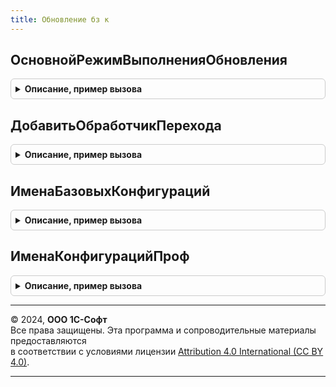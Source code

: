 ```yaml
---
title: Обновление бз к
---
```



## ОсновнойРежимВыполненияОбновления
<details style="margin: 1em 0; padding: 0.5em; border: 1px solid #ccc; border-radius: 6px;">

<summary style="font-weight: bold; cursor: pointer;">Описание, пример вызова</summary>

```bsl

// Возвращает основной режим выполнения обработчиков обновления Зарплатно-кадровой библиотеки.
//
// Возвращаемое значение:
//   Строка - "Монопольно" или "Отложенно".
//
Функция ОсновнойРежимВыполненияОбновления() Экспорт
```

Пример вызова
```bsl
Результат = ОбновлениеБЗК.ОсновнойРежимВыполненияОбновления() 
```
</details>

## ДобавитьОбработчикПерехода
<details style="margin: 1em 0; padding: 0.5em; border: 1px solid #ccc; border-radius: 6px;">

<summary style="font-weight: bold; cursor: pointer;">Описание, пример вызова</summary>

```bsl

// Добавляет обработчик обновления который будет выполняться при переходе с конфигурации с другим именем.
//
// Параметры:
//   Обработчики - ТаблицаЗначений - Передается "как есть" из одноименного параметра вызывающей процедуры.
//   ИмяПроцедуры    - Строка - Имя вызываемой процедуры. Процедура будет вызвана без параметров.
//   ОбщиеДанные     - Булево - Истина, если изменяемые процедурой данные неразделенные. Ложь - если разделенные.
//   ПереходСБазовых - Булево - Истина, если требуется выполнять при переходе с базовых конфигураций.
//   ПереходСПроф    - Булево - Истина, если требуется выполнять при переходе с обычных конфигураций.
//
Процедура ДобавитьОбработчикПерехода(Обработчики, ИмяПроцедуры, ОбщиеДанные, ПереходСБазовых = Истина, ПереходСПроф = Истина) Экспорт
```

Пример вызова
```bsl
ОбновлениеБЗК.ДобавитьОбработчикПерехода(Обработчики, ИмяПроцедуры, ОбщиеДанные, ПереходСБазовых, ПереходСПроф);
```
</details>

## ИменаБазовыхКонфигураций
<details style="margin: 1em 0; padding: 0.5em; border: 1px solid #ccc; border-radius: 6px;">

<summary style="font-weight: bold; cursor: pointer;">Описание, пример вызова</summary>

```bsl

// Возвращает массив строк - имена базовых конфигураций для зарплатных обработчиков обновления.
Функция ИменаБазовыхКонфигураций() Экспорт
```

Пример вызова
```bsl
Результат = ОбновлениеБЗК.ИменаБазовыхКонфигураций() 
```
</details>

## ИменаКонфигурацийПроф
<details style="margin: 1em 0; padding: 0.5em; border: 1px solid #ccc; border-radius: 6px;">

<summary style="font-weight: bold; cursor: pointer;">Описание, пример вызова</summary>

```bsl

// Возвращает массив строк - имена Проф конфигураций для зарплатных обработчиков обновления.
Функция ИменаКонфигурацийПроф() Экспорт
```

Пример вызова
```bsl
Результат = ОбновлениеБЗК.ИменаКонфигурацийПроф() 
```
</details>

---

© 2024, **ООО 1С-Софт**  
Все права защищены. Эта программа и сопроводительные материалы предоставляются  
в соответствии с условиями лицензии [Attribution 4.0 International (CC BY 4.0)](https://creativecommons.org/licenses/by/4.0/legalcode).

---
